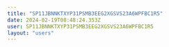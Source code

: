 ```yaml
---
title: "SP11JBNNKTXYP31PSMB3EEG2XGSVS23A6WPFBC1R5"
date: 2024-02-19T08:48:24.353Z
user: SP11JBNNKTXYP31PSMB3EEG2XGSVS23A6WPFBC1R5
layout: "users"
---
```

    